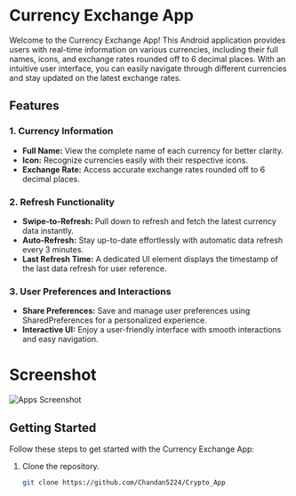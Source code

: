 # Currency Exchange App

Welcome to the Currency Exchange App! This Android application provides users with real-time information on various currencies, including their full names, icons, and exchange rates rounded off to 6 decimal places. With an intuitive user interface, you can easily navigate through different currencies and stay updated on the latest exchange rates.

## Features

### 1. Currency Information
   - **Full Name:** View the complete name of each currency for better clarity.
   - **Icon:** Recognize currencies easily with their respective icons.
   - **Exchange Rate:** Access accurate exchange rates rounded off to 6 decimal places.

### 2. Refresh Functionality
   - **Swipe-to-Refresh:** Pull down to refresh and fetch the latest currency data instantly.
   - **Auto-Refresh:** Stay up-to-date effortlessly with automatic data refresh every 3 minutes.
   - **Last Refresh Time:** A dedicated UI element displays the timestamp of the last data refresh for user reference.

### 3. User Preferences and Interactions
   - **Share Preferences:** Save and manage user preferences using SharedPreferences for a personalized experience.
   - **Interactive UI:** Enjoy a user-friendly interface with smooth interactions and easy navigation.

# Screenshot
![Apps Screenshot](https://github.com/Chandan5224/Crypto_App/assets/86766647/b44c5ecd-d0db-4546-8030-46589049bd4d)
## Getting Started

Follow these steps to get started with the Currency Exchange App:

1. Clone the repository.
   ```bash
   git clone https://github.com/Chandan5224/Crypto_App
